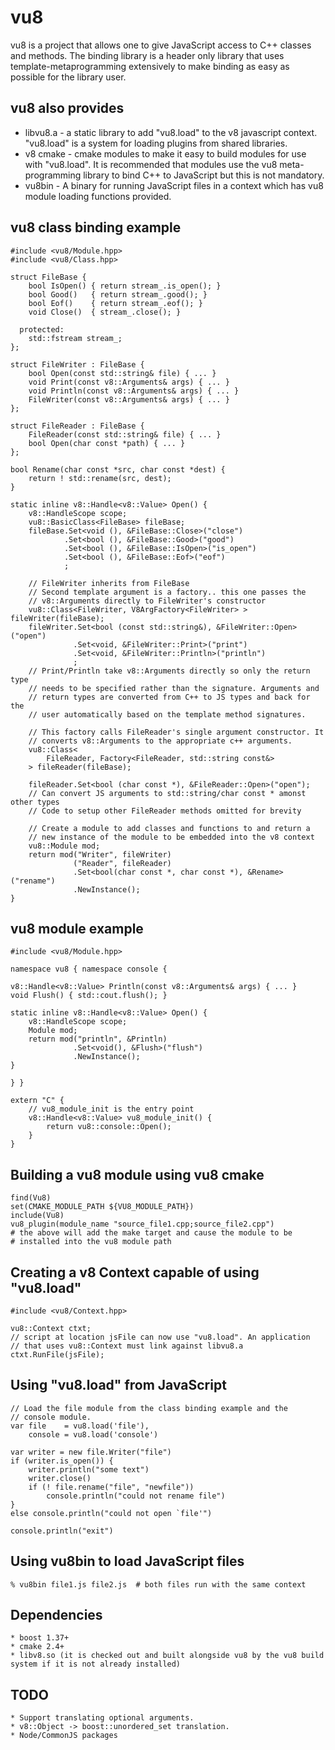 # vu8

vu8 is a project that allows one to give JavaScript access to C++ classes and methods. The binding library is a header only library that uses template-metaprogramming extensively to make binding as easy as possible for the library user.

## vu8 also provides

* libvu8.a - a static library to add "vu8.load" to the v8 javascript context. "vu8.load" is a system for loading plugins from shared libraries.
* v8 cmake - cmake modules to make it easy to build modules for use with "vu8.load". It is recommended that modules use the vu8 meta-programming library to bind C++ to JavaScript but this is not mandatory.
* vu8bin - A binary for running JavaScript files in a context which has vu8 module loading functions provided.

## vu8 class binding example
    #include <vu8/Module.hpp>
    #include <vu8/Class.hpp>

    struct FileBase {
        bool IsOpen() { return stream_.is_open(); }
        bool Good()   { return stream_.good(); }
        bool Eof()    { return stream_.eof(); }
        void Close()  { stream_.close(); }

      protected:
        std::fstream stream_;
    };

    struct FileWriter : FileBase {
        bool Open(const std::string& file) { ... }
        void Print(const v8::Arguments& args) { ... }
        void Println(const v8::Arguments& args) { ... }
        FileWriter(const v8::Arguments& args) { ... }
    };

    struct FileReader : FileBase {
        FileReader(const std::string& file) { ... }
        bool Open(char const *path) { ... }
    };

    bool Rename(char const *src, char const *dest) {
        return ! std::rename(src, dest);
    }

    static inline v8::Handle<v8::Value> Open() {
        v8::HandleScope scope;
        vu8::BasicClass<FileBase> fileBase;
        fileBase.Set<void (), &FileBase::Close>("close")
                .Set<bool (), &FileBase::Good>("good")
                .Set<bool (), &FileBase::IsOpen>("is_open")
                .Set<bool (), &FileBase::Eof>("eof")
                ;

        // FileWriter inherits from FileBase
        // Second template argument is a factory.. this one passes the
        // v8::Arguments directly to FileWriter's constructor
        vu8::Class<FileWriter, V8ArgFactory<FileWriter> > fileWriter(fileBase);
        fileWriter.Set<bool (const std::string&), &FileWriter::Open>("open")
                  .Set<void, &FileWriter::Print>("print")
                  .Set<void, &FileWriter::Println>("println")
                  ;
        // Print/Println take v8::Arguments directly so only the return type
        // needs to be specified rather than the signature. Arguments and
        // return types are converted from C++ to JS types and back for the
        // user automatically based on the template method signatures.

        // This factory calls FileReader's single argument constructor. It
        // converts v8::Arguments to the appropriate c++ arguments.
        vu8::Class<
            FileReader, Factory<FileReader, std::string const&>
        > fileReader(fileBase);

        fileReader.Set<bool (char const *), &FileReader::Open>("open");
        // Can convert JS arguments to std::string/char const * amonst other types
        // Code to setup other FileReader methods omitted for brevity

        // Create a module to add classes and functions to and return a
        // new instance of the module to be embedded into the v8 context
        vu8::Module mod;
        return mod("Writer", fileWriter)
                  ("Reader", fileReader)
                  .Set<bool(char const *, char const *), &Rename>("rename")
                  .NewInstance();
    }

## vu8 module example
    #include <vu8/Module.hpp>

    namespace vu8 { namespace console {

    v8::Handle<v8::Value> Println(const v8::Arguments& args) { ... }
    void Flush() { std::cout.flush(); }

    static inline v8::Handle<v8::Value> Open() {
        v8::HandleScope scope;
        Module mod;
        return mod("println", &Println)
                  .Set<void(), &Flush>("flush")
                  .NewInstance();
    }

    } }

    extern "C" {
        // vu8_module_init is the entry point
        v8::Handle<v8::Value> vu8_module_init() {
            return vu8::console::Open();
        }
    }

## Building a vu8 module using vu8 cmake
    find(Vu8)
    set(CMAKE_MODULE_PATH ${VU8_MODULE_PATH})
    include(Vu8)
    vu8_plugin(module_name "source_file1.cpp;source_file2.cpp")
    # the above will add the make target and cause the module to be
    # installed into the vu8 module path

## Creating a v8 Context capable of using "vu8.load"
    #include <vu8/Context.hpp>

    vu8::Context ctxt;
    // script at location jsFile can now use "vu8.load". An application
    // that uses vu8::Context must link against libvu8.a
    ctxt.RunFile(jsFile);

## Using "vu8.load" from JavaScript
    // Load the file module from the class binding example and the
    // console module.
    var file    = vu8.load('file'),
        console = vu8.load('console')

    var writer = new file.Writer("file")
    if (writer.is_open()) {
        writer.println("some text")
        writer.close()
        if (! file.rename("file", "newfile"))
            console.println("could not rename file")
    }
    else console.println("could not open `file'")

    console.println("exit")

## Using vu8bin to load JavaScript files
    % vu8bin file1.js file2.js  # both files run with the same context

## Dependencies
    * boost 1.37+
    * cmake 2.4+
    * libv8.so (it is checked out and built alongside vu8 by the vu8 build system if it is not already installed)

## TODO
    * Support translating optional arguments.
    * v8::Object -> boost::unordered_set translation.
    * Node/CommonJS packages
